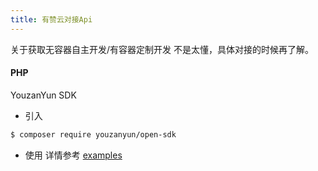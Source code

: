 ```yaml
---
title: 有赞云对接Api
---
```

关于获取无容器自主开发/有容器定制开发 不是太懂，具体对接的时候再了解。
#### PHP
YouzanYun SDK
+ 引入
``` bash
$ composer require youzanyun/open-sdk
```
+ 使用
详情参考 [examples](https://github.com/youzan/open-sdk-php/tree/620b89e06a13c6e33b117ca0812d2743dd29d4a6/examples)